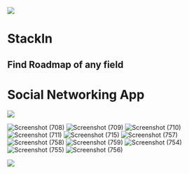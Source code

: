 ![](https://i.imgur.com/waxVImv.png)
# StackIn 
## Find Roadmap of any field

# Social Networking App

![](https://i.imgur.com/waxVImv.png)


![Screenshot (708)](https://github.com/Saksham14coder/StackIn/assets/112418122/1b98e0d2-19de-4725-a8b7-f1384688b8d7)
![Screenshot (709)](https://github.com/Saksham14coder/StackIn/assets/112418122/e6751abb-e75c-478c-b6d0-16cfbbc03f24)
![Screenshot (710)](https://github.com/Saksham14coder/StackIn/assets/112418122/fb180509-fd82-4f69-ad20-159c3aa424bf)
![Screenshot (711)](https://github.com/Saksham14coder/StackIn/assets/112418122/b1fed92f-ab52-4308-8a7e-2aab4f7ebbfc)
![Screenshot (715)](https://github.com/Saksham14coder/StackIn/assets/112418122/7acfe487-9731-4fa5-a82f-83d60c9faf87)
![Screenshot (757)](https://github.com/Saksham14coder/StackIn/assets/112418122/37bd4952-f67c-4ba2-9e80-f1e9e643f0cd)
![Screenshot (758)](https://github.com/Saksham14coder/StackIn/assets/112418122/2ef9e119-249d-4613-9c8d-f08d82d73e58)
![Screenshot (759)](https://github.com/Saksham14coder/StackIn/assets/112418122/538f00ea-250a-4e66-a504-94119c9691eb)
![Screenshot (754)](https://github.com/Saksham14coder/StackIn/assets/112418122/8bfb3b25-d146-450b-8c81-b9227b7b7911)
![Screenshot (755)](https://github.com/Saksham14coder/StackIn/assets/112418122/effbaaa2-b778-47d1-adfe-a39820628e1f)
![Screenshot (756)](https://github.com/Saksham14coder/StackIn/assets/112418122/296c0734-8cc7-44a2-b92c-b5f537320e1b)


![](https://i.imgur.com/waxVImv.png)

